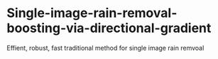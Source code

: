 # Single-image-rain-removal-boosting-via-directional-gradient
Effient, robust, fast traditional method for single image rain remvoal
